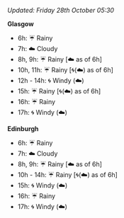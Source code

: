 *Updated: Friday 28th October 05:30*

**Glasgow**

* 6h: :umbrella: Rainy
* 7h: :cloud: Cloudy
* 8h, 9h: :umbrella: Rainy [:cloud: as of 6h]
* 10h, 11h: :umbrella: Rainy [:cyclone:(:cloud:) as of 6h]
* 12h - 14h: :cyclone: Windy (:cloud:)
* 15h: :umbrella: Rainy [:cyclone:(:cloud:) as of 6h]
* 16h: :umbrella: Rainy
* 17h: :cyclone: Windy (:cloud:)

**Edinburgh**

* 6h: :umbrella: Rainy
* 7h: :cloud: Cloudy
* 8h, 9h: :umbrella: Rainy [:cloud: as of 6h]
* 10h - 14h: :umbrella: Rainy [:cyclone:(:cloud:) as of 6h]
* 15h: :cyclone: Windy (:cloud:)
* 16h: :umbrella: Rainy
* 17h: :cyclone: Windy (:cloud:)

